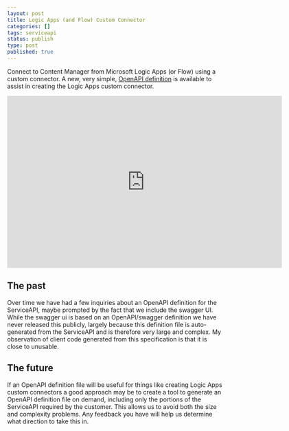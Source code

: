 ```yaml
---
layout: post
title: Logic Apps (and Flow) Custom Connector
categories: []
tags: serviceapi
status: publish
type: post
published: true
---
```


Connect to Content Manager from Microsoft Logic Apps (or Flow) using a custom connector. A new, very simple, [OpenAPI definition](https://github.com/content-manager-sdk/Community/tree/master/Samples/ServiceAPI/Connectors/Logic%20Apps) is available to assist in creating the Logic Apps custom connector.

<iframe src="https://player.vimeo.com/video/359033339?app_id=122963&amp;wmode=opaque" width="640" height="400" frameborder="0" title="Power BI" allow="autoplay; fullscreen" allowfullscreen=""></iframe>

## The past

Over time we have had a few inquiries about an OpenAPI definition for the ServiceAPI, maybe prompted by the fact that we include the swagger UI. While the swagger ui is based on an OpenAPI/swagger definition we have never released this publicly, largely because this definition file is auto-generated from the ServiceAPI and is therefore very large and complex. My observation of client code generated from this specification is that it is close to unusable.

## The future

If an OpenAPI definition file will be useful for things like creating Logic Apps custom connectors a good approach may be to create a tool to generate an OpenAPI definition file on demand, including only the portions of the ServiceAPI required by the customer. This allows us to avoid both the size and complexity problems. Any feedback you have will help us determine what direction to take this in.
